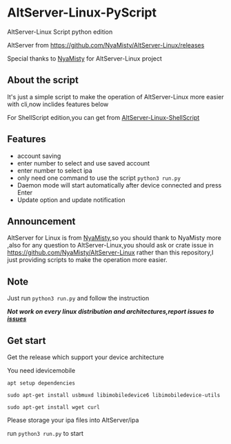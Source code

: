 # AltServer-Linux-PyScript
AltServer-Linux Script python edition

AltServer from https://github.com/NyaMisty/AltServer-Linux/releases

Special thanks to [NyaMisty](https://github.com/NyaMisty) for AltServer-Linux project 

## About the script 

It's just a simple script to make the operation of AltServer-Linux more easier with cli,now inclides features below

For ShellScript edition,you can get from [AltServer-Linux-ShellScript](https://github.com/powenn/AltServer-Linux-ShellScript)

## Features
- account saving
- enter number to select and use saved account
- enter number to select ipa
- only need one command to use the script `python3 run.py`
- Daemon mode will start automatically after device connected and press Enter
- Update option and update notification

## Announcement

AltServer for Linux is from [NyaMisty](https://github.com/NyaMisty),so you should thank to NyaMisty more ,also for any question to AltServer-Linux,you should ask or crate issue in https://github.com/NyaMisty/AltServer-Linux rather than this repository,I just providing scripts to make the operation more easier. 

## Note 

Just run `python3 run.py` and follow the instruction

***Not work on every linux distribution and architectures,report issues to [issues](https://github.com/powenn/AltServer-Linux-ShellScript/issues)***

## Get start

Get the release which support your device architecture

You need idevicemobile

`apt setup dependencies`
```
sudo apt-get install usbmuxd libimobiledevice6 libimobiledevice-utils
```
```
sudo apt-get install wget curl
```
Please storage your ipa files into AltServer/ipa

run `python3 run.py` to start

